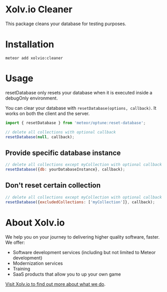 Xolv.io Cleaner
===============

This package cleans your database for testing purposes. 

# Installation

```
meteor add xolvio:cleaner
```

# Usage

resetDatabase only resets your database when it is executed inside a debugOnly environment.

You can clear your database with `resetDatabase(options, callback)`. It works on both the client and the server.

```javascript
import { resetDatabase } from 'meteor/optune:reset-database';

// delete all collections with optional callback
resetDatabase(null, callback);
```

## Provide specific database instance
```javascript
// delete all collections except myCollection with optional callback
resetDatabase({db: yourDatabaseInstance}, callback);
```

## Don't reset certain collection
```javascript
// delete all collections except myCollection with optional callback
resetDatabase({excludedCollections: ['myCollection']}, callback);
```

# About Xolv.io

We help you on your journey to delivering higher quality software, faster. We offer:
* Software development services (including but not limited to Meteor development)
* Modernization services
* Training
* SaaS products that allow you to up your own game

[Visit Xolv.io to find out more about what we do](https://www.xolv.io).
